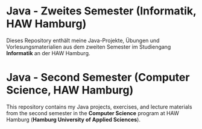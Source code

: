 # Java - Zweites Semester (Informatik, HAW Hamburg)

Dieses Repository enthält meine Java-Projekte, Übungen und Vorlesungsmaterialien aus dem zweiten Semester im Studiengang **Informatik** an der HAW Hamburg.

  
# Java - Second Semester (Computer Science, HAW Hamburg)

This repository contains my Java projects, exercises, and lecture materials from the second semester in the **Computer Science** program at HAW Hamburg (**Hamburg University of Applied Sciences**).

